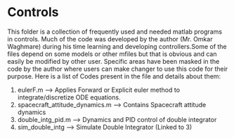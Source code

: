 # Controls
This folder is a collection of frequently used and needed matlab programs in controls. Much of the code was developed by the author (Mr. Omkar Waghmare) during his time learning and developing controllers.Some of the files depend on some models or other mfiles but that is obvious and can easily be modified by other user. Specific areas have been masked in the code by the author where users can make changer to use this code for their purpose.
Here is a list of Codes present in the file and details about them:
1) eulerF.m  --> Applies Forward or Explicit euler method to integrate/discretize ODE equations.
2) spacecraft_attitude_dynamics.m --> Contains Spacecraft attitude dynamics 
3) double_intg_pid.m --> Dynamics and PID control of double integrator
4) sim_double_intg --> Simulate Double Integrator (Linked to 3)
